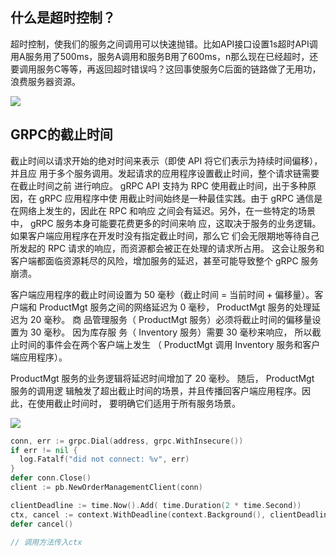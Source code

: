 
## 什么是超时控制？

超时控制，使我们的服务之间调用可以快速抛错。比如API接口设置1s超时API调用A服务用了500ms，服务A调用和服务B用了600ms，n那么现在已经超时，还要调用服务C等等，再返回超时错误吗？这回事使服务C后面的链路做了无用功，浪费服务器资源。

![](https://img2020.cnblogs.com/blog/2344773/202108/2344773-20210823145415472-1109853403.png)

## GRPC的截止时间

截止时间以请求开始的绝对时间来表示（即使 API 将它们表示为持续时间偏移），并且应 用于多个服务调用。发起请求的应用程序设置截止时间，整个请求链需要在截止时间之前 进行响应。 gRPC API 支持为 RPC 使用截止时间，出于多种原因，在 gRPC 应用程序中使 用截止时间始终是一种最佳实践。由于 gRPC 通信是在网络上发生的，因此在 RPC 和响应 之间会有延迟。另外，在一些特定的场景中， gRPC 服务本身可能要花费更多的时间来响 应，这取决于服务的业务逻辑。如果客户端应用程序在开发时没有指定截止时间，那么它 们会无限期地等待自己所发起的 RPC 请求的响应，而资源都会被正在处理的请求所占用。 这会让服务和客户端都面临资源耗尽的风险，增加服务的延迟，甚至可能导致整个 gRPC 服务崩溃。

客户端应用程序的截止时间设置为 50 毫秒（截止时间 = 当前时间 + 偏移量）。客户端和 ProductMgt 服务之间的网络延迟为 0 毫秒， ProductMgt 服务的处理延迟为 20 毫秒。 商 品管理服务（ ProductMgt 服务）必须将截止时间的偏移量设置为 30 毫秒。 因为库存服 务（ Inventory 服务）需要 30 毫秒来响应， 所以截止时间的事件会在两个客户端上发生 （ ProductMgt 调用 Inventory 服务和客户端应用程序）。

ProductMgt 服务的业务逻辑将延迟时间增加了 20 毫秒。 随后， ProductMgt 服务的调用逻 辑触发了超出截止时间的场景，并且传播回客户端应用程序。因此，在使用截止时间时， 要明确它们适用于所有服务场景。


![](https://img2020.cnblogs.com/blog/2344773/202108/2344773-20210823145426449-660260946.png)

```go
conn, err := grpc.Dial(address, grpc.WithInsecure()) 
if err != nil { 
  log.Fatalf("did not connect: %v", err) 
} 
defer conn.Close() 
client := pb.NewOrderManagementClient(conn)

clientDeadline := time.Now().Add( time.Duration(2 * time.Second)) 
ctx, cancel := context.WithDeadline(context.Background(), clientDeadline)
defer cancel()

// 调用方法传入ctx
```
